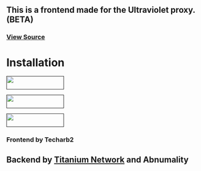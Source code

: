 <h2>This is a frontend made for the Ultraviolet proxy. (BETA)</h2>

### <a href='https://github.com/titaniumnetwork-dev/ultraviolet-node'>View Source</a>
# Installation
<p>
<a href=""><img src="https://raw.githubusercontent.com/BinBashBanana/deploy-buttons/master/buttons/remade/render.svg" width="150" height="35"></a>

<a href=""><img src="https://raw.githubusercontent.com/BinBashBanana/deploy-buttons/master/buttons/remade/vercel.svg" width="150" height="35"></a>

<a href=""><img src="https://raw.githubusercontent.com/BinBashBanana/deploy-buttons/master/buttons/remade/replit.svg" width="150" height="35"></a>
</p>

### Frontend by Techarb2
		      
## Backend by <a href="https://github.com/titaniumnetwork-dev">Titanium Network</a> and Abnumality
